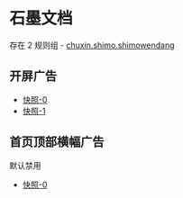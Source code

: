# 石墨文档

存在 2 规则组 - [chuxin.shimo.shimowendang](/src/apps/chuxin.shimo.shimowendang.ts)

## 开屏广告

- [快照-0](https://i.gkd.li/import/12894158)
- [快照-1](https://i.gkd.li/import/12894163)

## 首页顶部横幅广告

默认禁用

- [快照-0](https://i.gkd.li/import/13627960)

